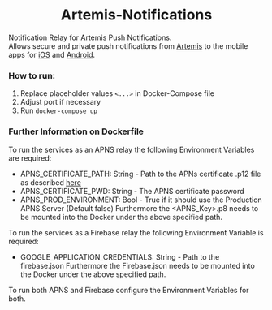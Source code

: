 <div align="center">
    <h1 align="center">Artemis-Notifications</h1>
</div>

Notification Relay for Artemis Push Notifications.  
Allows secure and private push notifications from [Artemis](https://github.com/ls1intum/Artemis) to the mobile apps for [iOS](https://github.com/ls1intum/artemis-ios) and [Android](https://github.com/ls1intum/artemis-android).

### How to run:
1. Replace placeholder values `<...>` in Docker-Compose file
2. Adjust port if necessary
3. Run `docker-compose up`

### Further Information on Dockerfile

To run the services as an APNS relay the following Environment Variables are required:
- APNS_CERTIFICATE_PATH: String - Path to the APNs certificate .p12 file as described [here](https://developer.apple.com/documentation/usernotifications/setting_up_a_remote_notification_server/establishing_a_certificate-based_connection_to_apns)
- APNS_CERTIFICATE_PWD: String - The APNS certificate password
- APNS_PROD_ENVIRONMENT: Bool - True if it should use the Production APNS Server (Default false) 
Furthermore the <APNS_Key>.p8 needs to be mounted into the Docker under the above specified path.


To run the services as a Firebase relay the following Environment Variable is required:
- GOOGLE_APPLICATION_CREDENTIALS: String - Path to the firebase.json
Furthermore the Firebase.json needs to be mounted into the Docker under the above specified path.

To run both APNS and Firebase configure the Environment Variables for both.
